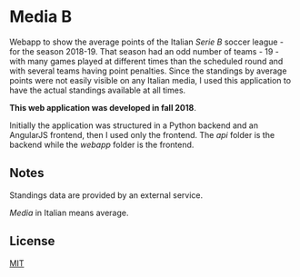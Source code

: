 # Media B

Webapp to show the average points of the Italian *Serie B* soccer league - for the season 2018-19.
That season had an odd number of teams - 19 - with many games played at different times than the scheduled round and with several teams having point penalties.
Since the standings by average points were not easily visible on any Italian media, I used this application to have the actual standings available at all times.

**This web application was developed in fall 2018**.

Initially the application was structured in a Python backend and an AngularJS frontend, then I used only the frontend. The _api_ folder is the backend while the _webapp_ folder is the frontend.


## Notes

Standings data are provided by an external service.

_Media_ in Italian means average.


## License

[MIT](LICENSE)
